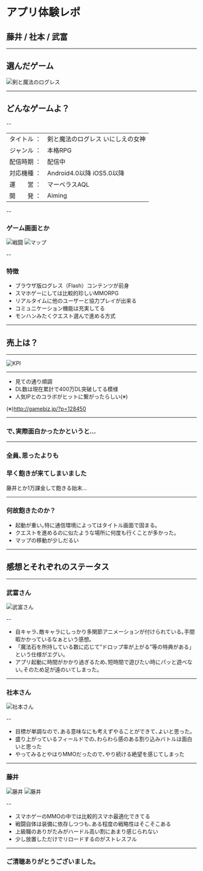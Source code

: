 # アプリ体験レポ

## 藤井 / 社本 / 武富


---

## 選んだゲーム

![剣と魔法のログレス](images/lfs_01.png "剣と魔法のログレス")

---

## どんなゲームよ？

--

|            |                              |
|-----------:|:-----------------------------|
| タイトル ： | 剣と魔法のログレス いにしえの女神 |
| ジャンル ： | 本格RPG                       |
| 配信時期 ： | 配信中                        |
| 対応機種 ： | Android4.0以降 iOS5.0以降     |
| 運　　営 ： | マーベラスAQL                  |
| 開　　発 ： | Aiming                       |

--

### ゲーム画面とか

![戦闘](images/battle.png "戦闘")
![マップ](images/map.png "マップ")


--

### 特徴

* ブラウザ版ログレス（Flash）コンテンツが前身
* スマホゲーにしては比較的珍しいMMORPG
* リアルタイムに他のユーザーと協力プレイが出来る
* コミュニケーション機能は充実してる
* モンハンみたくクエスト選んで進める方式


---

## 売上は？

---

![KPI](images/kpi.png "KPI")

---

* 見ての通り順調
* DL数は現在累計で400万DL突破してる模様
* 人気IPとのコラボがヒットに繋がったらしい(※)

(※)http://gamebiz.jp/?p=128450

---

### で､実際面白かったかというと…

---

### 全員､思ったよりも
### 早く飽きが来てしまいました

藤井とか1万課金して飽きる始末…

---

### 何故飽きたのか？

* 起動が重い｡特に通信環境によってはタイトル画面で固まる｡
* クエストを進めるのに似たような場所に何度も行くことが多かった｡
* マップの移動が少しだるい

---

## 感想とそれぞれのステータス

---


### 武富さん


![武富さん](images/tktm.png "武富さん")

--

* 自キャラ､敵キャラにしっかり多関節アニメーションが付けられている｡手間暇かかっているなぁという感想｡
* 「魔法石を所持している数に応じて”ドロップ率が上がる”等の特典がある」という仕様がエグい｡
* アプリ起動に時間がかかり過ぎるため､短時間で遊びたい時にパッと遊べない｡そのため足が遠のいてしまった｡

---

### 社本さん


![社本さん](images/shamoto.png "社本さん")

--

* 目標が単調なので､ある意味なにも考えずやることができて､よいと思った｡
* 盛り上がっているフィールドでの､わらわら感のある割り込みバトルは面白いと思った
* やってみるとやはりMMOだったので､やり続ける絶望を感じてしまった

---

### 藤井

![藤井](images/fujii.png "藤井")
![藤井](images/fujii2.png "藤井")

--

* スマホゲーのMMOの中では比較的スマホ最適化できてる
* 戦闘自体は装備に依存しつつも､ある程度の戦略性はそこそこある
* 上級職のありがたみがハードル高い割にあまり感じられない
* 少し放置しただけでリロードするのがストレスフル

---

### ご清聴ありがとうございました。

